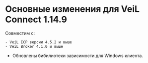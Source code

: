 # Основные изменения для VeiL Connect 1.14.9

Совместим с:

    - VeiL ECP версии 4.5.2 и выше
    - VeiL Broker 4.1.0 и выше
    
- Обновлены бибилиотеки зависимости для Windows клиента.
